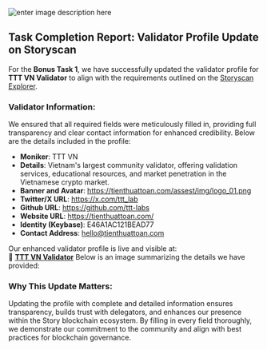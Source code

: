 ![enter image description here](https://insights.tienthuattoan.com/assets/logo/TTT-COVER-TW.png)

## Task Completion Report: Validator Profile Update on Storyscan

For the **Bonus Task 1**, we have successfully updated the validator profile for **TTT VN Validator** to align with the requirements outlined on the [Storyscan Explorer](https://testnet.storyscan.app/validators/storyvaloper1ymsmqlx54g33msau9x98my03p9hd36djvkylqd).

### Validator Information:

We ensured that all required fields were meticulously filled in, providing full transparency and clear contact information for enhanced credibility. Below are the details included in the profile:

-   **Moniker**: TTT VN
-   **Details**: Vietnam's largest community validator, offering validation services, educational resources, and market penetration in the Vietnamese crypto market.
-   **Banner and Avatar**: https://tienthuattoan.com/assest/img/logo_01.png
-   **Twitter/X URL**: https://x.com/ttt_lab
-   **Github URL**: https://github.com/ttt-labs
-   **Website URL**: https://tienthuattoan.com/
-   **Identity (Keybase)**: E46A1AC121BEAD77
-   **Contact Address**: hello@tienthuattoan.com

Our enhanced validator profile is live and visible at:  
🔗 **[TTT VN Validator](https://testnet.storyscan.app/validators/storyvaloper1ymsmqlx54g33msau9x98my03p9hd36djvkylqd)**
Below is an image summarizing the details we have provided:


### Why This Update Matters:
Updating the profile with complete and detailed information ensures transparency, builds trust with delegators, and enhances our presence within the Story blockchain ecosystem. By filling in every field thoroughly, we demonstrate our commitment to the community and align with best practices for blockchain governance.

